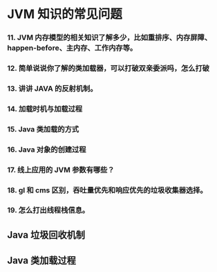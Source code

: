 # JVM 知识的常见问题



### 11. JVM 内存模型的相关知识了解多少，比如重排序、内存屏障、happen-before、主内存、工作内存等。



### 12. 简单说说你了解的类加载器，可以打破双亲委派吗，怎么打破



### 13. 讲讲 JAVA 的反射机制。



### 14. 加载时机与加载过程



### 15. Java 类加载的方式



### 16. Java 对象的创建过程



### 17. 线上应用的 JVM 参数有哪些？



### 18. gl 和 cms 区别，吞吐量优先和响应优先的垃圾收集器选择。



### 19. 怎么打出线程栈信息。



## Java 垃圾回收机制



## Java 类加载过程



